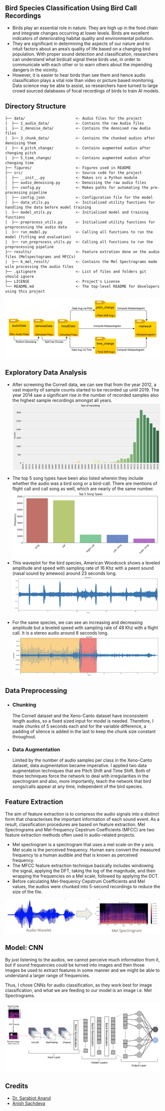 ## Bird Species Classification Using Bird Call Recordings
- Birds play an essential role in nature. They are high up in the food chain and integrate changes occurring at lower levels. Birds are excellent indicators of deteriorating habitat quality and environmental pollution. 
- They are  significant in determining the aspects of our nature and to intuit factors about an area’s quality of life based on a changing bird population. With proper sound detection and classification, researchers can understand what birdcall signal these birds use, in order to communicate with each other or to warn others about the impending dangers in the vicinity.
- However, it is easier to hear birds than see them and hence audio classification plays a vital role than video or picture based monitoring. Data science may be able to assist, so researchers have turned to large crowd sourced databases of focal recordings of birds to train AI models. 

## Directory Structure
```
├── data/                       <- Audio files for the project
|  ├── 1_audio_data/            <- Contains the raw Audio files
|  ├── 2_denoise_data/          <- Contains the denoised raw Audio files
|  ├── 3_chunk_data/            <- Contains the chunked audios after denoising them
|  ├── 4_pitch_change/          <- Contains augmented audios after changing pitch
|  ├── 5_time_change/           <- Contains augmented audios after changing time
├── figures/                    <- Figures used in README
├── src/                        <- Source code for the project
│  ├── __init__.py              <- Makes src a Python module
│  ├── audio_denoising.py       <- Denoising the raw audio files
│  ├── config.py                <- Makes paths for automating the pre-processing pipeline
│  ├── config.json              <- Configuration file for the model
│  ├── data_utils.py            <- Initialized utility functions for handling the data before model training
|  ├── model_utils.py           <- Initialized model and training functions
│  ├── preprocess_utils.py      <- Initialized utility functions for preprocessing the audio data
|  ├── run_model.py             <- Calling all functions to run the model (fitting and evaluation)
|  ├── run_preprocess_utils.py  <- Calling all functions to run the preprocessing pipeline
├── results/                    <- Feature extration done on the audio files (Melspectograms and MFCCs)
|  ├── 6_mel_result/            <- Contains the Mel Spectrograms made wile processing the audio files
├── .gitignore                  <- List of files and folders git should ignore
├── LICENSE                     <- Project's License
└── README.md                   <- The top-level README for developers using this project
```

![directory-struct](/figures/directory-struct.png)

## Exploratory Data Analysis
- After screening the Cornell data, we can see that from the year 2012, a vast majority of sample counts started to be recorded up until 2019. The year 2014 saw a significant rise in the number of recorded samples also the highest sample recordings amongst all years.
![eda-year](/figures/eda-year.png)

- The top 5 song types have been also listed wherein they include whether the audio was a bird song or a bird-call. There are mentions of flight call and call song as well, which are nearly of the same number.
![eda-song](/figures/eda-song.png)

- This waveplot for the bird species, American Woodcock shows a leveled amplitude and speed with sampling rate of 16 Khz with a peent sound (nasal sound by amewoo) around 23 seconds long.
![eda-wavelet](/figures/eda-wavelet.png)

- For the same species, we can see an increasing and decreasing amplitude but a leveled speed with sampling rate of 48 Khz with a flight call. It is a stereo audio around 8 seconds long.
![eda-amplitude](/figures/eda-amplitude.png)

## Data Preprocessing

- ### Chunking
     The Cornell dataset and the Xeno-Canto dataset have inconsistent length audios, so a fixed sized input for model is needed. Therefore, I made chunks of 5 seconds each and for the variable difference, a padding of silence is added in the last to keep the chunk size constant throughout.

- ### Data Augmentation
    Limited by the number of audio samples per class in the Xeno-Canto dataset, data augmentation became imperative. I applied two data augmentation techniques that are Pitch Shift and Time Shift. Both of these techniques force the network to deal with irregularities in the spectrogram and also, more importantly, teach the network that bird songs/calls appear at any time, independent of the bird species. 

## Feature Extraction

The aim of feature extraction is to compress the audio signals into a distinct form that characterises the important information of each sound event. As a result, classification procedures are based on feature extraction. Mel Spectrograms and Mel-frequency Cepstrum Coefficients (MFCC) are two feature extraction methods often used in audio-related projects.
- Mel spectrogram is a spectrogram that uses a mel scale on the y axis. Mel scale is the perceived frequency. Human ears convert the measured frequency to a human audible  and that is known as perceived frequency.
- The MFCC feature extraction technique basically includes windowing the signal, applying the DFT, taking the log of the magnitude, and then wrapping the frequencies on a Mel scale, followed by applying the  DCT.
- Before calculating Mel-frequency Cepstrum Coefficients and Mel values, the audios were chunked into 5-second recordings  to reduce the size of the file.

![melspec](/figures/melspec.png)

## Model: CNN

By just listening to the audios, we cannot perceive much information from it, but if sound frequencies could be turned into images and then those images be used to extract features in some manner and we might be able to understand a larger range of frequencies.

Thus, I chose CNNs for audio classification, as they work best for image classification, and what we are feeding to our model is an image i.e. Mel Spectrograms.

![model-cnn](/figures/model-cnn.png)

## Credits
- [Dr. Sarabjot Anand](https://www.bmu.edu.in/faculty/dr-sarabjot-singh-anand/)
- [Anish Sachdeva](https://github.com/anishLearnsToCode)

